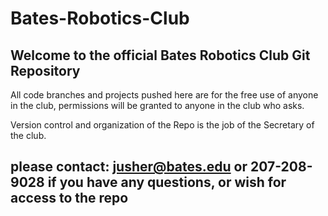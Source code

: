 # Bates-Robotics-Club

## Welcome to the official Bates Robotics Club Git Repository

All code branches and projects pushed here are for the free use of anyone in the club, 
permissions will be granted to anyone in the club who asks.

Version control and organization of the Repo is the job of the Secretary of the club.

## please contact: jusher@bates.edu or 207-208-9028 if you have any questions, or wish for access to the repo





